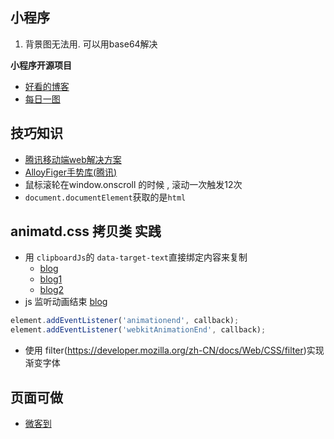 ## 小程序

1. 背景图无法用. 可以用base64解决

**小程序开源项目**
- [好看的博客](http://wxopen.club/topic/5c7cb46b9aa28bc41aeca96b)
- [每日一图](http://wxopen.club/topic/5c4d5e5849bc505006932af6)


## 技巧知识

- [腾讯移动端web解决方案](https://github.com/AlloyTeam/Mars)
- [AlloyFiger手势库(腾讯)](https://github.com/AlloyTeam/AlloyFinger)
- 鼠标滚轮在window.onscroll 的时候 , 滚动一次触发12次
- `document.documentElement`获取的是`html`


## animatd.css 拷贝类 实践

- 用 `clipboardJs`的 `data-target-text`直接绑定内容来复制
	- [blog](https://github.com/axuebin/articles/issues/26)
	- [blog1](https://segmentfault.com/a/1190000013746618)
	- [blog2](https://blog.csdn.net/hry2015/article/details/70941912)
- js 监听动画结束 [blog](https://www.cnblogs.com/GeniusLyzh/p/8324811.html)
```js
element.addEventListener('animationend', callback);
element.addEventListener('webkitAnimationEnd', callback);
```
- 使用 filter(https://developer.mozilla.org/zh-CN/docs/Web/CSS/filter)实现渐变字体


## 页面可做
- [微客到](http://www.shunjian8.com/)